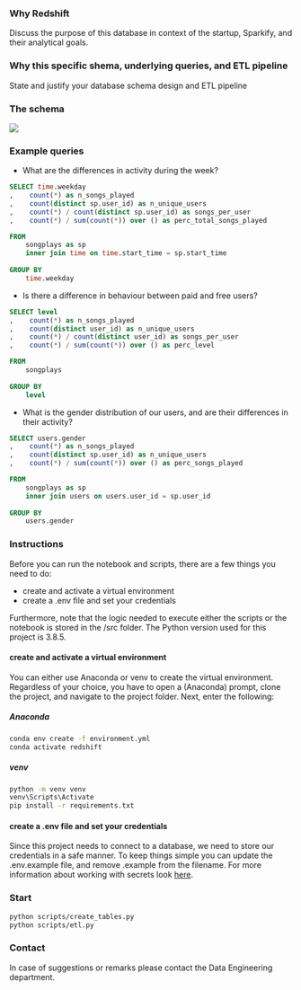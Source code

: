 ### Why Redshift
Discuss the purpose of this database in context of the startup, Sparkify, and their analytical goals.

### Why this specific shema, underlying queries, and ETL pipeline
State and justify your database schema design and ETL pipeline

### The schema

<img src="https://user-images.githubusercontent.com/49920622/103062485-97e62300-45ae-11eb-908d-4f27cca6f2a6.png">

### Example queries

- What are the differences in activity during the week? 

```sql
SELECT time.weekday
,    count(*) as n_songs_played
,    count(distinct sp.user_id) as n_unique_users
,    count(*) / count(distinct sp.user_id) as songs_per_user
,    count(*) / sum(count(*)) over () as perc_total_songs_played

FROM
    songplays as sp
    inner join time on time.start_time = sp.start_time
    
GROUP BY
    time.weekday
```

- Is there a difference in behaviour between paid and free users?

```sql
SELECT level
,    count(*) as n_songs_played
,    count(distinct user_id) as n_unique_users
,    count(*) / count(distinct user_id) as songs_per_user
,    count(*) / sum(count(*)) over () as perc_level

FROM
    songplays
    
GROUP BY
    level
```

- What is the gender distribution of our users, and are their differences in their activity?

```sql
SELECT users.gender
,    count(*) as n_songs_played
,    count(distinct sp.user_id) as n_unique_users
,    count(*) / sum(count(*)) over () as perc_songs_played

FROM
    songplays as sp
    inner join users on users.user_id = sp.user_id
    
GROUP BY
    users.gender
```

### Instructions

Before you can run the notebook and scripts, there are a few things you need to do:
- create and activate a virtual environment
- create a .env file and set your credentials

Furthermore, note that the logic needed to execute either the scripts or the notebook is stored in the /src folder.
The Python version used for this project is 3.8.5. 

#### create and activate a virtual environment 

You can either use Anaconda or venv to create the virtual environment. Regardless of your choice, you have to open
a (Anaconda) prompt, clone the project, and navigate to the project folder. Next, enter the following:

##### Anaconda
```bash
conda env create -f environment.yml
conda activate redshift
```

##### venv
```bash
python -m venv venv
venv\Scripts\Activate
pip install -r requirements.txt 
```

#### create a .env file and set your credentials

Since this project needs to connect to a database, we need to store our credentials in a safe manner. To keep things
simple you can update the .env.example file, and remove .example from the filename. For more information about working
with secrets look [here](https://pybit.es/persistent-environment-variables.html).

### Start

```bash
python scripts/create_tables.py
python scripts/etl.py
```

### Contact

In case of suggestions or remarks please contact the Data Engineering department.
